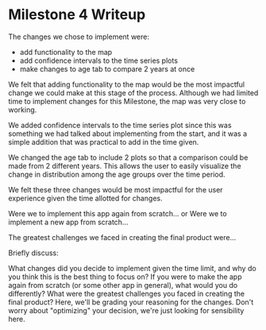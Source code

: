 # Milestone 4 Writeup

The changes we chose to implement were:
- add functionality to the map
- add confidence intervals to the time series plots
- make changes to age tab to compare 2 years at once

We felt that adding functionality to the map would be the most impactful change we could make at this stage of the process. Although we had limited time to implement changes for this Milestone, the map was very close to working.

We added confidence intervals to the time series plot since this was something we had talked about implementing from the start, and it was a simple addition that was practical to add in the time given.

We changed the age tab to include 2 plots so that a comparison could be made from 2 different years. This allows the user to easily visualize the change in distribution among the age groups over the time period.

We felt these three changes would be most impactful for the user experience given the time allotted for changes.

Were we to implement this app again from scratch...
or
Were we to implement a new app from scratch...

The greatest challenges we faced in creating the final product were...



Briefly discuss:

What changes did you decide to implement given the time limit, and why do you think this is the best thing to focus on?
If you were to make the app again from scratch (or some other app in general), what would you do differently?
What were the greatest challenges you faced in creating the final product?
Here, we'll be grading your reasoning for the changes. Don't worry about "optimizing" your decision, we're just looking for sensibility here.
